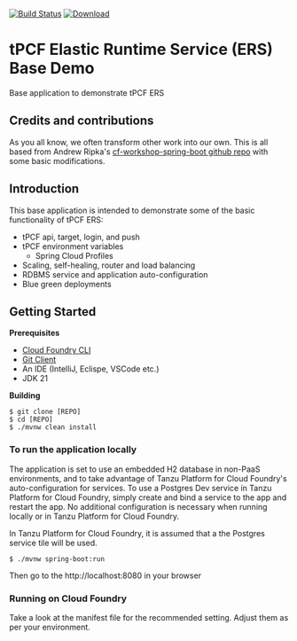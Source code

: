 [![Build Status](https://travis-ci.org/mborges-pivotal/tPCF-ers-demo1.svg?branch=master)](https://travis-ci.org/mborges-pivotal/tPCF-ers-demo1)
[ ![Download](https://api.bintray.com/packages/mborges-pivotal/generic/tPCF-ers-demo1/images/download.svg) ](https://bintray.com/mborges-pivotal/generic/tPCF-ers-demo1/_latestVersion)

# tPCF Elastic Runtime Service (ERS) Base Demo
Base application to demonstrate tPCF ERS

## Credits and contributions
As you all know, we often transform other work into our own. This is all based from Andrew Ripka's [cf-workshop-spring-boot github repo](https://github.com/pivotal-cf-workshop/cf-workshop-spring-boot) with some basic modifications.

## Introduction
This base application is intended to demonstrate some of the basic functionality of tPCF ERS:

* tPCF api, target, login, and push
* tPCF environment variables
  * Spring Cloud Profiles
* Scaling, self-healing, router and load balancing
* RDBMS service and application auto-configuration
* Blue green deployments

## Getting Started

**Prerequisites**
- [Cloud Foundry CLI](https://github.com/cloudfoundry/cli)
- [Git Client](https://git-scm.com/downloads)
- An IDE (IntelliJ, Eclispe, VSCode etc.)
- JDK 21

**Building**
```
$ git clone [REPO]
$ cd [REPO]
$ ./mvnw clean install
``` 

### To run the application locally
The application is set to use an embedded H2 database in non-PaaS environments, and to take advantage of Tanzu Platform for Cloud Foundry's auto-configuration for services. To use a Postgres Dev service in Tanzu Platform for Cloud Foundry, simply create and bind a service to the app and restart the app. No additional configuration is necessary when running locally or in Tanzu Platform for Cloud Foundry.

In Tanzu Platform for Cloud Foundry, it is assumed that a the Postgres service tile will be used.

```
$ ./mvnw spring-boot:run
```

Then go to the http://localhost:8080 in your browser

### Running on Cloud Foundry
Take a look at the manifest file for the recommended setting. Adjust them as per your environment.



